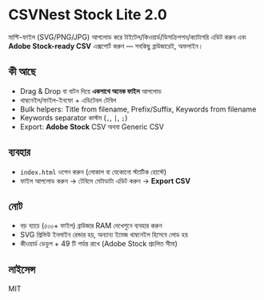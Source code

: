 # CSVNest Stock Lite 2.0

মাল্টি-ফাইল (SVG/PNG/JPG) আপলোড করে টাইটেল/কিওয়ার্ড/ডিসক্রিপশন/ক্যাটাগরি এডিট করুন এবং **Adobe Stock-ready CSV** এক্সপোর্ট করুন — সবকিছু ব্রাউজারেই, অফলাইন।

## কী আছে
- Drag & Drop বা বাটন দিয়ে **একসাথে অনেক ফাইল** আপলোড
- থাম্বনেইল/ফাইল-ইনফো + এডিটেবল টেবিল
- Bulk helpers: Title from filename, Prefix/Suffix, Keywords from filename
- Keywords separator কাস্টম (`,`, `|`, `;`)
- Export: **Adobe Stock** CSV অথবা Generic CSV

## ব্যবহার
- `index.html` ওপেন করুন (লোকাল বা যেকোনো স্ট্যাটিক হোস্টে)  
- ফাইল আপলোড করুন → টেবিলে মেটাডাটা এডিট করুন → **Export CSV**

## নোট
- বড় ব্যাচে (৫০০+ ফাইল) ব্রাউজার RAM দেখেশুনে ব্যবহার করুন
- SVG প্রিভিউ ইনলাইন রেন্ডার হয়, অন্যান্য ইমেজ থাম্বনেইল হিসেবে লোড হয়
- কীওয়ার্ড ডেডুপ + 49 টি পর্যন্ত রাখে (Adobe Stock প্রচলিত সীমা)

## লাইসেন্স
MIT
